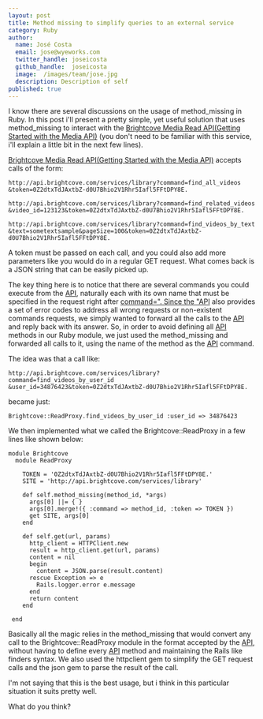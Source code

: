 ```yaml
---
layout: post
title: Method missing to simplify queries to an external service
category: Ruby
author:
  name: José Costa
  email: jose@wyeworks.com
  twitter_handle: joseicosta
  github_handle:  joseicosta
  image:  /images/team/jose.jpg
  description: Description of self
published: true
---
```

I know there are several discussions on the usage of method_missing in Ruby.
In this post i'll present a pretty simple, yet useful solution that uses method_missing to interact with the [Brightcove Media Read API(Getting Started with the Media API)](http://support.brightcove.com/en/docs/getting-started-media-api) (you don't need to be familiar with this service, i'll explain a little bit in the next few lines). 

<!--more-->

[Brightcove Media Read API(Getting Started with the Media API)](http://support.brightcove.com/en/docs/getting-started-media-api) accepts calls of the form:

<pre><code>http://api.brightcove.com/services/library?command=find_all_videos
&token=0Z2dtxTdJAxtbZ-d0U7Bhio2V1Rhr5Iafl5FFtDPY8E.

http://api.brightcove.com/services/library?command=find_related_videos
&video_id=123123&token=0Z2dtxTdJAxtbZ-d0U7Bhio2V1Rhr5Iafl5FFtDPY8E.

http://api.brightcove.com/services/library?command=find_videos_by_text
&text=sometextsample&pageSize=100&token=0Z2dtxTdJAxtbZ-d0U7Bhio2V1Rhr5Iafl5FFtDPY8E.</code></pre>

A token must be passed on each call, and you could also add more parameters like you would do in a regular GET request.
What comes back is a JSON string that can be easily picked up.

The key thing here is to notice that there are several commands you could execute from the [API](http://docs.brightcove.com/en/media/#Video_Read), naturally each with its own name that must be specified in the request right after [command=". Since the "API](http://docs.brightcove.com/en/media/#Video_Read) also provides a set of error codes to address all wrong requests or non-existent commands requests, we simply wanted to forward all the calls to the [API](http://docs.brightcove.com/en/media/#Video_Read) and reply back with its answer. So, in order to avoid defining all [API](http://docs.brightcove.com/en/media/#Video_Read) methods in our Ruby module, we just used the method_missing and forwarded all calls to it, using the name of the method as the [API](http://docs.brightcove.com/en/media/#Video_Read) command. 

The idea was that a call like:

<pre><code>http://api.brightcove.com/services/library?command=find_videos_by_user_id
&user_id=34876423&token=0Z2dtxTdJAxtbZ-d0U7Bhio2V1Rhr5Iafl5FFtDPY8E.</code></pre>

became just:

<pre><code>Brightcove::ReadProxy.find_videos_by_user_id :user_id => 34876423</code></pre>

We then implemented what we called the Brightcove::ReadProxy in a few lines like shown below:

<pre><code>module Brightcove
  module ReadProxy

    TOKEN = '0Z2dtxTdJAxtbZ-d0U7Bhio2V1Rhr5Iafl5FFtDPY8E.'
    SITE = 'http://api.brightcove.com/services/library'

    def self.method_missing(method_id, *args)
      args[0] ||= { }
      args[0].merge!({ :command => method_id, :token => TOKEN })
      get SITE, args[0]
    end

    def self.get(url, params)
      http_client = HTTPClient.new
      result = http_client.get(url, params)
      content = nil
      begin
        content = JSON.parse(result.content)
      rescue Exception => e
        Rails.logger.error e.message
      end
      return content
    end
 
 end</code></pre>

Basically all the magic relies in the method_missing that would convert any call to the Brightcove::ReadProxy module in the format accepted by the [API](http://docs.brightcove.com/en/media/#Video_Read), without having to define every [API](http://docs.brightcove.com/en/media/#Video_Read) method and maintaining the Rails like finders syntax.
We also used the httpclient gem to simplify the GET request calls and the json gem to parse the result of the call.

I'm not saying that this is the best usage, but i think in this particular situation it suits pretty well.

What do you think?
 
